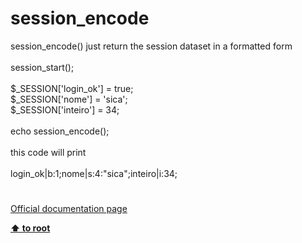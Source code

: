 # session_encode




<div class="phpcode"><span class="html">
session_encode() just return the session dataset in a formatted form<br><br>session_start();<br><br>$_SESSION[&apos;login_ok&apos;] = true;<br>$_SESSION[&apos;nome&apos;] = &apos;sica&apos;;<br>$_SESSION[&apos;inteiro&apos;] = 34;<br><br>echo session_encode();<br><br>this code will print<br><br>login_ok|b:1;nome|s:4:&quot;sica&quot;;inteiro|i:34;</span>
</div>
  

#

[Official documentation page](https://www.php.net/manual/en/function.session-encode.php)

**[⬆ to root](/)**